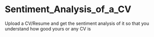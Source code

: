 # Sentiment_Analysis_of_a_CV
Upload a CV/Resume and get the sentiment analysis of it so that you understand how good yours or any CV is
